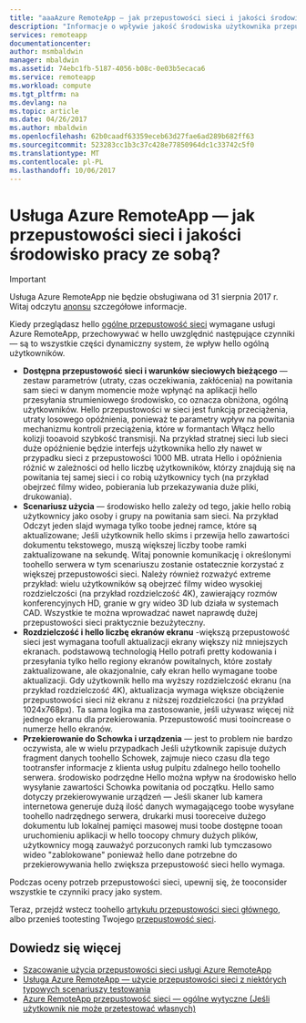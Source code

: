 ```yaml
---
title: "aaaAzure RemoteApp — jak przepustowości sieci i jakości środowisko pracy ze sobą? | Microsoft Docs"
description: "Informacje o wpływie jakość środowiska użytkownika przepustowości sieci w usłudze Azure RemoteApp."
services: remoteapp
documentationcenter: 
author: msmbaldwin
manager: mbaldwin
ms.assetid: 74ebc1fb-5187-4056-b08c-0e03b5ecaca6
ms.service: remoteapp
ms.workload: compute
ms.tgt_pltfrm: na
ms.devlang: na
ms.topic: article
ms.date: 04/26/2017
ms.author: mbaldwin
ms.openlocfilehash: 62b0caadf63359eceb63d27fae6ad289b682ff63
ms.sourcegitcommit: 523283cc1b3c37c428e77850964dc1c33742c5f0
ms.translationtype: MT
ms.contentlocale: pl-PL
ms.lasthandoff: 10/06/2017
---
```

# <a name="azure-remoteapp---how-do-network-bandwidth-and-quality-of-experience-work-together"></a>Usługa Azure RemoteApp — jak przepustowości sieci i jakości środowisko pracy ze sobą?
> [!IMPORTANT]
> Usługa Azure RemoteApp nie będzie obsługiwana od 31 sierpnia 2017 r. Witaj odczytu [anonsu](https://go.microsoft.com/fwlink/?linkid=821148) szczegółowe informacje.
> 
> 

Kiedy przeglądasz hello [ogólne przepustowość sieci](remoteapp-bandwidth.md) wymagane usługi Azure RemoteApp, przechowywać w hello uwzględnić następujące czynniki — są to wszystkie części dynamiczny system, że wpływ hello ogólną użytkowników. 

* **Dostępna przepustowość sieci i warunków sieciowych bieżącego** — zestaw parametrów (utraty, czas oczekiwania, zakłócenia) na powitania sam sieci w danym momencie może wpłynąć na aplikacji hello przesyłania strumieniowego środowisko, co oznacza obniżona, ogólną użytkowników. Hello przepustowości w sieci jest funkcją przeciążenia, utraty losowego opóźnienia, ponieważ te parametry wpływ na powitania mechanizmu kontroli przeciążenia, które w formantach Włącz hello kolizji tooavoid szybkość transmisji.  Na przykład stratnej sieci lub sieci duże opóźnienie będzie interfejs użytkownika hello zły nawet w przypadku sieci z przepustowości 1000 MB. utrata Hello i opóźnienia różnić w zależności od hello liczbę użytkowników, którzy znajdują się na powitania tej samej sieci i co robią użytkownicy tych (na przykład obejrzeć filmy wideo, pobierania lub przekazywania duże pliki, drukowania).
* **Scenariusz użycia** — środowisko hello zależy od tego, jakie hello robią użytkownicy jako osoby i grupy na powitania sam sieci. Na przykład Odczyt jeden slajd wymaga tylko toobe jednej ramce, które są aktualizowane; Jeśli użytkownik hello skims i przewija hello zawartości dokumentu tekstowego, muszą większej liczby toobe ramki zaktualizowane na sekundę. Witaj ponownie komunikację i określonymi toohello serwera w tym scenariuszu zostanie ostatecznie korzystać z większej przepustowości sieci. Należy również rozważyć extreme przykład: wielu użytkowników są obejrzeć filmy wideo wysokiej rozdzielczości (na przykład rozdzielczość 4K), zawierający rozmów konferencyjnych HD, granie w gry wideo 3D lub działa w systemach CAD. Wszystkie te można wprowadzać nawet naprawdę dużej przepustowości sieci praktycznie bezużyteczny.
* **Rozdzielczość i hello liczbę ekranów ekranu** -większą przepustowość sieci jest wymagana toofull aktualizacji ekrany większy niż mniejszych ekranach. podstawową technologią Hello potrafi pretty kodowania i przesyłania tylko hello regiony ekranów powitalnych, które zostały zaktualizowane, ale okazjonalnie, cały ekran hello wymagane toobe aktualizacji. Gdy użytkownik hello ma wyższy rozdzielczość ekranu (na przykład rozdzielczość 4K), aktualizacja wymaga większe obciążenie przepustowości sieci niż ekranu z niższej rozdzielczości (na przykład 1024x768px). Ta sama logika ma zastosowanie, jeśli używasz więcej niż jednego ekranu dla przekierowania. Przepustowość musi tooincrease o numerze hello ekranów.
* **Przekierowanie do Schowka i urządzenia** — jest to problem nie bardzo oczywista, ale w wielu przypadkach Jeśli użytkownik zapisuje dużych fragment danych toohello Schowek, zajmuje nieco czasu dla tego tootransfer informacje z klienta usług pulpitu zdalnego hello toohello serwera. środowisko podrzędne Hello można wpływ na środowisko hello wysyłanie zawartości Schowka powitania od początku. Hello samo dotyczy przekierowywanie urządzeń — Jeśli skaner lub kamera internetowa generuje dużą ilość danych wymagającego toobe wysyłane toohello nadrzędnego serwera, drukarki musi tooreceive dużego dokumentu lub lokalnej pamięci masowej musi toobe dostępne tooan uruchomieniu aplikacji w hello toocopy chmury dużych plików, użytkownicy mogą zauważyć porzuconych ramki lub tymczasowo wideo "zablokowane" ponieważ hello dane potrzebne do przekierowywania hello zwiększa przepustowość sieci hello wymaga. 

Podczas oceny potrzeb przepustowości sieci, upewnij się, że tooconsider wszystkie te czynniki pracy jako system.

Teraz, przejdź wstecz toohello [artykułu przepustowości sieci głównego](remoteapp-bandwidth.md), albo przenieś tootesting Twojego [przepustowość sieci](remoteapp-bandwidthtests.md).

## <a name="learn-more"></a>Dowiedz się więcej
* [Szacowanie użycia przepustowości sieci usługi Azure RemoteApp](remoteapp-bandwidth.md)
* [Usługa Azure RemoteApp — użycie przepustowości sieci z niektórych typowych scenariuszy testowania](remoteapp-bandwidthtests.md)
* [Azure RemoteApp przepustowość sieci — ogólne wytyczne (Jeśli użytkownik nie może przetestować własnych)](remoteapp-bandwidthguidelines.md)

